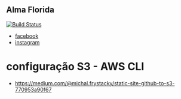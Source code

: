 ## Alma Florida

[![Build Status](https://travis-ci.org/almaflorida/almaflorida.github.io.svg?branch=master)](https://travis-ci.org/almaflorida/almaflorida.github.io)

- [facebook](https://www.facebook.com/Alma-Florida-589292361134420/)
- [instagram](https://www.instagram.com/almaflorida_)

# configuração S3 - AWS CLI

- https://medium.com/@michal.frystacky/static-site-github-to-s3-770953a90f67